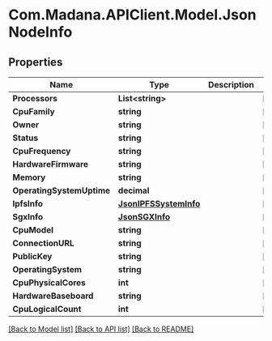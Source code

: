 
# Com.Madana.APIClient.Model.JsonNodeInfo

## Properties

Name | Type | Description | Notes
------------ | ------------- | ------------- | -------------
**Processors** | **List&lt;string&gt;** |  | [optional] 
**CpuFamily** | **string** |  | [optional] 
**Owner** | **string** |  | [optional] 
**Status** | **string** |  | [optional] 
**CpuFrequency** | **string** |  | [optional] 
**HardwareFirmware** | **string** |  | [optional] 
**Memory** | **string** |  | [optional] 
**OperatingSystemUptime** | **decimal** |  | [optional] 
**IpfsInfo** | [**JsonIPFSSystemInfo**](JsonIPFSSystemInfo.md) |  | [optional] 
**SgxInfo** | [**JsonSGXInfo**](JsonSGXInfo.md) |  | [optional] 
**CpuModel** | **string** |  | [optional] 
**ConnectionURL** | **string** |  | [optional] 
**PublicKey** | **string** |  | [optional] 
**OperatingSystem** | **string** |  | [optional] 
**CpuPhysicalCores** | **int** |  | [optional] 
**HardwareBaseboard** | **string** |  | [optional] 
**CpuLogicalCount** | **int** |  | [optional] 

[[Back to Model list]](../README.md#documentation-for-models)
[[Back to API list]](../README.md#documentation-for-api-endpoints)
[[Back to README]](../README.md)

